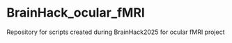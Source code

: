 # BrainHack_ocular_fMRI
Repository for scripts created during BrainHack2025 for ocular fMRI project
